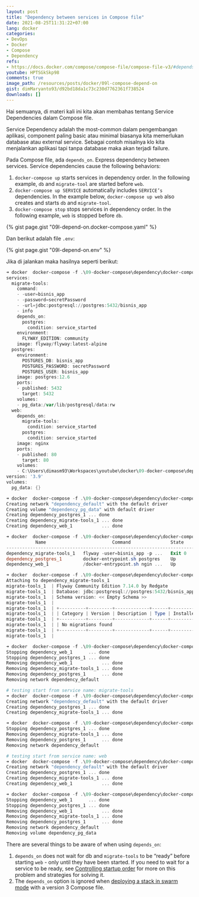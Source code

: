 ```yaml
---
layout: post
title: "Dependency between services in Compose file"
date: 2021-08-25T11:31:22+07:00
lang: docker
categories:
- DevOps
- Docker
- Compose
- Dependency
refs: 
- https://docs.docker.com/compose/compose-file/compose-file-v3/#depends_on
youtube: HPTSGkSkp98
comments: true
image_path: /resources/posts/docker/09l-compose-depend-on
gist: dimMaryanto93/d92bd18da1c73c230d7762361f738524
downloads: []
---
```


Hai semuanya, di materi kali ini kita akan membahas tentang Service Dependencies dalam Compose file.

Service Dependency adalah the most-common dalam pengembangan aplikasi, component paling basic atau minimal biasanya kita memerlukan database atau external service. Sebagai contoh misalnya klo kita menjalankan aplikasi tapi tanpa database maka akan terjadi failure. 

Pada Compose file, ada `depends_on`. Express dependency between services. Service dependencies cause the following behaviors:

1. `docker-compose up` starts services in dependency order. In the following example, `db` and `migrate-tool` are started before `web`.
2. `docker-compose up SERVICE` automatically includes `SERVICE’s` dependencies. In the example below, `docker-compose up web` also creates and starts `db` and `migrate-tool`.
3. `docker-compose stop` stops services in dependency order. In the following example, `web` is stopped before `db`.

{% gist page.gist "09l-depend-on.docker-compose.yaml" %}

Dan berikut adalah file `.env`:

{% gist page.gist "09l-depend-on.env" %}

Jika di jalankan maka hasilnya seperti berikut:

```powershell
➜ docker  docker-compose -f .\09-docker-compose\dependency\docker-compose.yaml config
services:
  migrate-tools:
    command:
    - -user=bisnis_app
    - -password=secretPassword
    - -url=jdbc:postgresql://postgres:5432/bisnis_app
    - info
    depends_on:
      postgres:
        condition: service_started
    environment:
      FLYWAY_EDITION: community
    image: flyway/flyway:latest-alpine
  postgres:
    environment:
      POSTGRES_DB: bisnis_app
      POSTGRES_PASSWORD: secretPassword
      POSTGRES_USER: bisnis_app
    image: postgres:12.6
    ports:
    - published: 5432
      target: 5432
    volumes:
    - pg_data:/var/lib/postgresql/data:rw
  web:
    depends_on:
      migrate-tools:
        condition: service_started
      postgres:
        condition: service_started
    image: nginx
    ports:
    - published: 80
      target: 80
    volumes:
    - C:\Users\dimasm93\Workspaces\youtube\docker\09-docker-compose\dependency\html:/usr/share/nginx/html:rw
version: '3.9'
volumes:
  pg_data: {}

➜ docker  docker-compose -f .\09-docker-compose\dependency\docker-compose.yaml -p dependency up -d
Creating network "dependency_default" with the default driver
Creating volume "dependency_pg_data" with default driver
Creating dependency_postgres_1 ... done
Creating dependency_migrate-tools_1 ... done
Creating dependency_web_1           ... done

➜ docker  docker-compose -f .\09-docker-compose\dependency\docker-compose.yaml -p dependency ps
           Name                         Command               State                     Ports
---------------------------------------------------------------------------------------------------------------
dependency_migrate-tools_1   flyway -user=bisnis_app -p ...   Exit 0
dependency_postgres_1        docker-entrypoint.sh postgres    Up       0.0.0.0:5432->5432/tcp,:::5432->5432/tcp
dependency_web_1             /docker-entrypoint.sh ngin ...   Up       0.0.0.0:80->80/tcp,:::80->80/tcp

➜ docker  docker-compose -f .\09-docker-compose\dependency\docker-compose.yaml -p dependency logs migrate-tools
Attaching to dependency_migrate-tools_1
migrate-tools_1  | Flyway Community Edition 7.14.0 by Redgate
migrate-tools_1  | Database: jdbc:postgresql://postgres:5432/bisnis_app (PostgreSQL 12.6)
migrate-tools_1  | Schema version: << Empty Schema >>
migrate-tools_1  |
migrate-tools_1  | +----------+---------+-------------+------+--------------+-------+
migrate-tools_1  | | Category | Version | Description | Type | Installed On | State |
migrate-tools_1  | +----------+---------+-------------+------+--------------+-------+
migrate-tools_1  | | No migrations found                                            |
migrate-tools_1  | +----------+---------+-------------+------+--------------+-------+
migrate-tools_1  |

➜ docker  docker-compose -f .\09-docker-compose\dependency\docker-compose.yaml -p dependency down
Stopping dependency_web_1      ... done
Stopping dependency_postgres_1 ... done
Removing dependency_web_1           ... done
Removing dependency_migrate-tools_1 ... done
Removing dependency_postgres_1      ... done
Removing network dependency_default

# testing start from service name: migrate-tools
➜ docker  docker-compose -f .\09-docker-compose\dependency\docker-compose.yaml -p dependency up -d migrate-tools
Creating network "dependency_default" with the default driver
Creating dependency_postgres_1 ... done
Creating dependency_migrate-tools_1 ... done

➜ docker  docker-compose -f .\09-docker-compose\dependency\docker-compose.yaml -p dependency down
Stopping dependency_postgres_1 ... done
Removing dependency_migrate-tools_1 ... done
Removing dependency_postgres_1      ... done
Removing network dependency_default

# testing start from service name: web
➜ docker  docker-compose -f .\09-docker-compose\dependency\docker-compose.yaml -p dependency up -d web
Creating network "dependency_default" with the default driver
Creating dependency_postgres_1 ... done
Creating dependency_migrate-tools_1 ... done
Creating dependency_web_1           ... done

➜ docker  docker-compose -f .\09-docker-compose\dependency\docker-compose.yaml -p dependency down --volumes
Stopping dependency_web_1      ... done
Stopping dependency_postgres_1 ... done
Removing dependency_web_1           ... done
Removing dependency_migrate-tools_1 ... done
Removing dependency_postgres_1      ... done
Removing network dependency_default
Removing volume dependency_pg_data
```

There are several things to be aware of when using `depends_on`:

1. `depends_on` does not wait for db and `migrate-tools` to be “ready” before starting `web` - only until they have been started. If you need to wait for a service to be ready, see [Controlling startup order](https://docs.docker.com/compose/startup-order/) for more on this problem and strategies for solving it.
2. The `depends_on` option is ignored when [deploying a stack in swarm mode](https://docs.docker.com/engine/reference/commandline/stack_deploy/) with a version 3 Compose file.